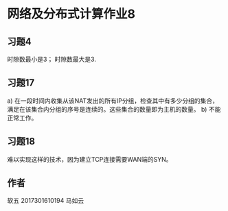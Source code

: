 # 网络及分布式计算作业8



## 习题4

时隙数最小是3；
时隙数最大是3.



## 习题17

a) 在一段时间内收集从该NAT发出的所有IP分组，检查其中有多少分组的集合，满足在该集合内分组的序号是连续的。这些集合的数量即为主机的数量。
b) 不能正常工作。



## 习题18

难以实现这样的技术，因为建立TCP连接需要WAN端的SYN。



## 作者

软五 2017301610194 马如云